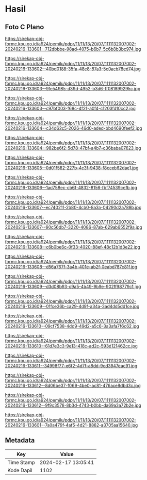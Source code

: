 # Hasil

## Foto C Plano

https://sirekap-obj-formc.kpu.go.id/a924/pemilu/pdpr/11/11/13/20/07/1111132007002-20240216-133601--712dbbbe-98ad-4075-b6b7-5c6b8b3bc974.jpg

https://sirekap-obj-formc.kpu.go.id/a924/pemilu/pdpr/11/11/13/20/07/1111132007002-20240216-133602--40bd0188-35fa-48c8-87a3-5c0acb78ed74.jpg

https://sirekap-obj-formc.kpu.go.id/a924/pemilu/pdpr/11/11/13/20/07/1111132007002-20240216-133603--9fe54985-d39d-4952-b3d6-ff081899295c.jpg

https://sirekap-obj-formc.kpu.go.id/a924/pemilu/pdpr/11/11/13/20/07/1111132007002-20240216-133603--c97bf003-f68c-4f21-a0f4-c1203fd10cc2.jpg

https://sirekap-obj-formc.kpu.go.id/a924/pemilu/pdpr/11/11/13/20/07/1111132007002-20240216-133604--c34d62c5-2026-46d0-aded-bbd4690feef2.jpg

https://sirekap-obj-formc.kpu.go.id/a924/pemilu/pdpr/11/11/13/20/07/1111132007002-20240216-133604--982be6f2-5d78-47bf-a4b7-c36baba07623.jpg

https://sirekap-obj-formc.kpu.go.id/a924/pemilu/pdpr/11/11/13/20/07/1111132007002-20240216-133605--0d01f582-227b-4c3f-9438-f8cceb62dae1.jpg

https://sirekap-obj-formc.kpu.go.id/a924/pemilu/pdpr/11/11/13/20/07/1111132007002-20240216-133606--1ad758ec-cb6f-4832-8156-fbf74539cefb.jpg

https://sirekap-obj-formc.kpu.go.id/a924/pemilu/pdpr/11/11/13/20/07/1111132007002-20240216-133607--ec740211-2b80-4cb0-8a3a-04290d2a788b.jpg

https://sirekap-obj-formc.kpu.go.id/a924/pemilu/pdpr/11/11/13/20/07/1111132007002-20240216-133607--90c56db7-3220-4086-87ab-629ab6552f9a.jpg

https://sirekap-obj-formc.kpu.go.id/a924/pemilu/pdpr/11/11/13/20/07/1111132007002-20240216-133608--c6b0be6c-0f33-4020-88ef-48c12b1d3e22.jpg

https://sirekap-obj-formc.kpu.go.id/a924/pemilu/pdpr/11/11/13/20/07/1111132007002-20240216-133608--d56a767f-3a4b-401e-ab2f-0eabd787c81f.jpg

https://sirekap-obj-formc.kpu.go.id/a924/pemilu/pdpr/11/11/13/20/07/1111132007002-20240216-133609--d3d08b93-c9a5-4b49-9b9e-902ff98779c1.jpg

https://sirekap-obj-formc.kpu.go.id/a924/pemilu/pdpr/11/11/13/20/07/1111132007002-20240216-133609--01fce36b-ca29-4d9f-a34a-3ad4dd5dd1ce.jpg

https://sirekap-obj-formc.kpu.go.id/a924/pemilu/pdpr/11/11/13/20/07/1111132007002-20240216-133610--09cf7538-4dd9-49d2-a5c6-3a3afa7f6c62.jpg

https://sirekap-obj-formc.kpu.go.id/a924/pemilu/pdpr/11/11/13/20/07/1111132007002-20240216-133610--61d7e3c3-9e13-418c-ad2c-593d121462cc.jpg

https://sirekap-obj-formc.kpu.go.id/a924/pemilu/pdpr/11/11/13/20/07/1111132007002-20240216-133611--34998f77-e6f2-4d7f-a8dd-9cd3947eac91.jpg

https://sirekap-obj-formc.kpu.go.id/a924/pemilu/pdpr/11/11/13/20/07/1111132007002-20240216-133612--8d06be37-f069-4be0-ac81-476ace8dbd3c.jpg

https://sirekap-obj-formc.kpu.go.id/a924/pemilu/pdpr/11/11/13/20/07/1111132007002-20240216-133612--9f9c3578-8b3d-4743-b0bb-da69a3a72b2e.jpg

https://sirekap-obj-formc.kpu.go.id/a924/pemilu/pdpr/11/11/13/20/07/1111132007002-20240216-133601--7a0a479f-4af5-4d21-8882-a3705aa15640.jpg


## Metadata

| Key        | Value               |
| ---------- | ------------------- |
| Time Stamp | 2024-02-17 13:05:41 |
| Kode Dapil | 1102                |



